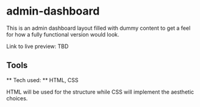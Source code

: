 # admin-dashboard
This is an admin dashboard layout filled with dummy content to get a feel for how
a fully functional version would look.

Link to live preview: TBD

## Tools
** Tech used: ** HTML, CSS

HTML will be used for the structure while CSS will implement the aesthetic choices.